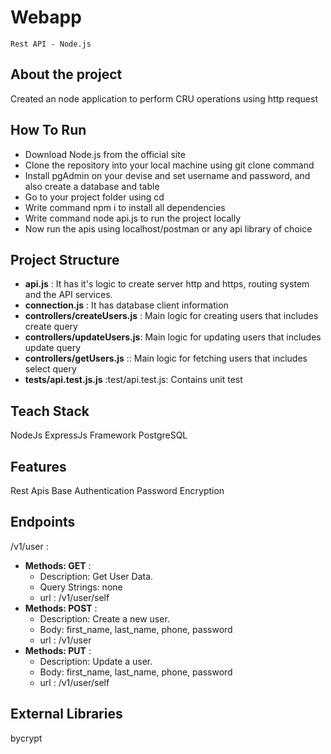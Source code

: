 # Webapp
``Rest API - Node.js``

## About the project
Created an node application to perform CRU operations using http request

## How To Run
* Download Node.js from the official site
* Clone the repository into your local machine using git clone command
* Install pgAdmin on your devise and set username and password, and also create a database and table</li>
* Go to your project folder using cd
* Write command npm i to install all dependencies
* Write command node api.js to run the project locally
* Now run the apis using localhost/postman or any api library of choice
  
## Project Structure
* **api.js** : It has it's logic to create server http and https, routing system and the API services.
* **connection.js** : It has database client information
* **controllers/createUsers.js** : Main logic for creating users that includes create query
* **controllers/updateUsers.js**: Main logic for updating users that includes update query
* **controllers/getUsers.js** :: Main logic for fetching users that includes select query
* **tests/api.test.js.js** :test/api.test.js: Contains unit test
  
## Teach Stack
NodeJs
ExpressJs Framework
PostgreSQL

## Features
Rest Apis
Base Authentication
Password Encryption

## Endpoints
/v1/user :

- **Methods: GET** : 
    - Description: Get User Data.
    - Query Strings: none
    - url : /v1/user/self
- **Methods: POST** : 
    - Description: Create a new user.
    - Body: first_name, last_name, phone, password
    - url : /v1/user
- **Methods: PUT** : 
    - Description: Update a user.
    - Body: first_name, last_name, phone, password
    - url : /v1/user/self

## External Libraries
bycrypt 
